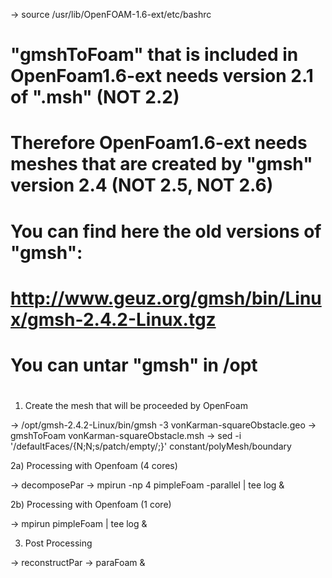 
-> source /usr/lib/OpenFOAM-1.6-ext/etc/bashrc

#
# "gmshToFoam" that is included in OpenFoam1.6-ext needs version 2.1 of ".msh" (NOT 2.2)
# Therefore OpenFoam1.6-ext needs meshes that are created by "gmsh" version 2.4 (NOT 2.5, NOT 2.6)
#
# You can find here the old versions of "gmsh":
#
# http://www.geuz.org/gmsh/bin/Linux/gmsh-2.4.2-Linux.tgz
#
# You can untar "gmsh" in /opt
#

1) Create the mesh that will be proceeded by OpenFoam

-> /opt/gmsh-2.4.2-Linux/bin/gmsh -3 vonKarman-squareObstacle.geo
-> gmshToFoam vonKarman-squareObstacle.msh
-> sed -i '/defaultFaces/{N;N;s/patch/empty/;}' constant/polyMesh/boundary


2a) Processing with Openfoam (4 cores)

-> decomposePar
-> mpirun -np 4 pimpleFoam -parallel | tee log &


2b) Processing with Openfoam (1 core)

-> mpirun pimpleFoam | tee log &


3) Post Processing

-> reconstructPar
-> paraFoam &

